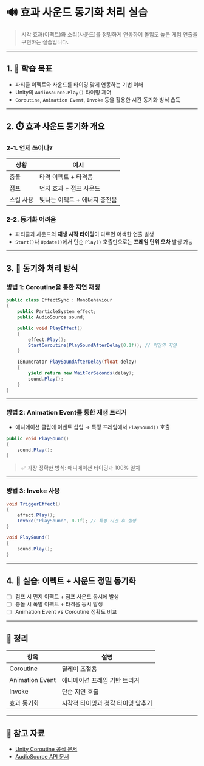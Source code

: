# 🔊 효과 사운드 동기화 처리 실습
> 시각 효과(이펙트)와 소리(사운드)를 정밀하게 연동하여 몰입도 높은 게임 연출을 구현하는 실습입니다.

---

## 1. 🧠 학습 목표

- 파티클 이펙트와 사운드를 타이밍 맞게 연동하는 기법 이해
- Unity의 `AudioSource.Play()` 타이밍 제어
- `Coroutine`, `Animation Event`, `Invoke` 등을 활용한 시간 동기화 방식 습득

---

## 2. ⏱️ 효과 사운드 동기화 개요

### 2-1. 언제 쓰이나?

| 상황 | 예시 |
|------|------|
| 충돌 | 타격 이펙트 + 타격음 |
| 점프 | 먼지 효과 + 점프 사운드 |
| 스킬 사용 | 빛나는 이펙트 + 에너지 충전음 |

### 2-2. 동기화 어려움

- 파티클과 사운드의 **재생 시작 타이밍**이 다르면 어색한 연출 발생
- `Start()`나 `Update()`에서 단순 `Play()` 호출만으로는 **프레임 단위 오차** 발생 가능

---

## 3. 🧰 동기화 처리 방식

### 방법 1: Coroutine을 통한 지연 재생

```csharp
public class EffectSync : MonoBehaviour
{
    public ParticleSystem effect;
    public AudioSource sound;

    public void PlayEffect()
    {
        effect.Play();
        StartCoroutine(PlaySoundAfterDelay(0.1f)); // 약간의 지연
    }

    IEnumerator PlaySoundAfterDelay(float delay)
    {
        yield return new WaitForSeconds(delay);
        sound.Play();
    }
}
```

---

### 방법 2: Animation Event를 통한 재생 트리거

- 애니메이션 클립에 이벤트 삽입 → 특정 프레임에서 `PlaySound()` 호출

```csharp
public void PlaySound()
{
    sound.Play();
}
```

> ✅ 가장 정확한 방식: 애니메이션 타이밍과 100% 일치

---

### 방법 3: Invoke 사용

```csharp
void TriggerEffect()
{
    effect.Play();
    Invoke("PlaySound", 0.1f); // 특정 시간 후 실행
}

void PlaySound()
{
    sound.Play();
}
```

---

## 4. 🧪 실습: 이펙트 + 사운드 정밀 동기화

- [ ] 점프 시 먼지 이펙트 + 점프 사운드 동시에 발생
- [ ] 충돌 시 폭발 이펙트 + 타격음 동시 발생
- [ ] Animation Event vs Coroutine 정확도 비교

---

## 🧠 정리

| 항목 | 설명 |
|------|------|
| Coroutine | 딜레이 조절용 |
| Animation Event | 애니메이션 프레임 기반 트리거 |
| Invoke | 단순 지연 호출 |
| 효과 동기화 | 시각적 타이밍과 청각 타이밍 맞추기 |

---

## 🔗 참고 자료

- [Unity Coroutine 공식 문서](https://docs.unity3d.com/ScriptReference/MonoBehaviour.StartCoroutine.html)
- [AudioSource API 문서](https://docs.unity3d.com/ScriptReference/AudioSource.html)
